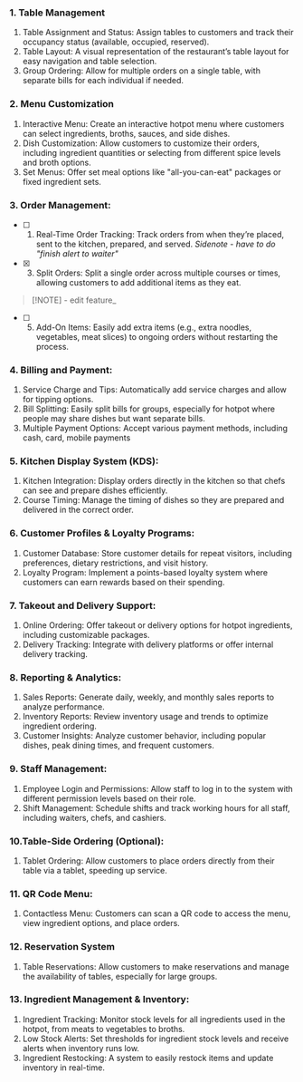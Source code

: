### 1. Table Management
1. Table Assignment and Status: Assign tables to customers and track their occupancy status (available, occupied, reserved).
2. Table Layout: A visual representation of the restaurant’s table layout for easy navigation and table selection.
3. Group Ordering: Allow for multiple orders on a single table, with separate bills for each individual if needed.


### 2. Menu Customization
1. Interactive Menu: Create an interactive hotpot menu where customers can select ingredients, broths, sauces, and side dishes.
2. Dish Customization: Allow customers to customize their orders, including ingredient quantities or selecting from different spice levels and broth options.
3. Set Menus: Offer set meal options like "all-you-can-eat" packages or fixed ingredient sets.


### 3. Order Management:
- [ ] 1. Real-Time Order Tracking: Track orders from when they’re placed, sent to the kitchen, prepared, and served.
_Sidenote - have to do "finish alert to waiter"_

- [x] 3. Split Orders: Split a single order across multiple courses or times, allowing customers to add additional items as they eat.
> [!NOTE] - edit feature_

- [ ] 5. Add-On Items: Easily add extra items (e.g., extra noodles, vegetables, meat slices) to ongoing orders without restarting the process.

### 4. Billing and Payment:
1. Service Charge and Tips: Automatically add service charges and allow for tipping options.
2. Bill Splitting: Easily split bills for groups, especially for hotpot where people may share dishes but want separate bills.
3. Multiple Payment Options: Accept various payment methods, including cash, card, mobile payments

### 5. Kitchen Display System (KDS):
1. Kitchen Integration: Display orders directly in the kitchen so that chefs can see and prepare dishes efficiently.
2. Course Timing: Manage the timing of dishes so they are prepared and delivered in the correct order.
	
### 6. Customer Profiles & Loyalty Programs:
1. Customer Database: Store customer details for repeat visitors, including preferences, dietary restrictions, and visit history.
2. Loyalty Program: Implement a points-based loyalty system where customers can earn rewards based on their spending.

### 7. Takeout and Delivery Support:
1. Online Ordering: Offer takeout or delivery options for hotpot ingredients, including customizable packages.
2. Delivery Tracking: Integrate with delivery platforms or offer internal delivery tracking.

### 8. Reporting & Analytics:
1. Sales Reports: Generate daily, weekly, and monthly sales reports to analyze performance.
2. Inventory Reports: Review inventory usage and trends to optimize ingredient ordering.
3. Customer Insights: Analyze customer behavior, including popular dishes, peak dining times, and frequent customers.

### 9. Staff Management:
1. Employee Login and Permissions: Allow staff to log in to the system with different permission levels based on their role.
2. Shift Management: Schedule shifts and track working hours for all staff, including waiters, chefs, and cashiers.

### 10.Table-Side Ordering (Optional):
1. Tablet Ordering: Allow customers to place orders directly from their table via a tablet, speeding up service.

### 11. QR Code Menu:
1. Contactless Menu: Customers can scan a QR code to access the menu, view ingredient options, and place orders.

### 12. Reservation System
1. Table Reservations: Allow customers to make reservations and manage the availability of tables, especially for large groups.

### 13. Ingredient Management & Inventory:
1. Ingredient Tracking: Monitor stock levels for all ingredients used in the hotpot, from meats to vegetables to broths.
2. Low Stock Alerts: Set thresholds for ingredient stock levels and receive alerts when inventory runs low.
3. Ingredient Restocking: A system to easily restock items and update inventory in real-time.
